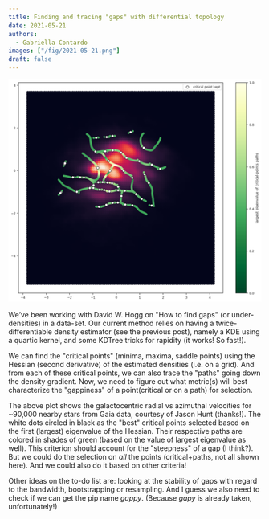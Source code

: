 ```yaml
---
title: Finding and tracing "gaps" with differential topology 
date: 2021-05-21
authors: 
  - Gabriella Contardo
images: ["/fig/2021-05-21.png"]
draft: false
---
```


![img](/fig/2021-05-21.png)

We’ve been working with David W. Hogg on "How to find gaps" (or under-densities) in a data-set. Our current method relies on having a twice-differentiable density estimator (see the previous post), namely a KDE using a quartic kernel, and some KDTree tricks for rapidity (it works! So fast!). 

We can find the "critical points" (minima, maxima, saddle points) using the Hessian (second derivative) of the estimated densities (i.e. on a grid). And from each of these critical points, we can also trace the "paths" going down the density gradient. Now, we need to figure out what metric(s) will best characterize the "gappiness" of a point(critical or on a path) for selection. 

The above plot shows the galactocentric radial vs azimuthal velocities for ~90,000 nearby stars from Gaia data, courtesy of Jason Hunt (thanks!). The white dots circled in black as the "best" critical points selected based on the first (largest) eigenvalue of the Hessian. Their respective paths are colored in shades of green (based on the value of largest eigenvalue as well). This criterion should account for the "steepness" of a gap (I think?). But we could do the selection on *all* the points (critical+paths, not all shown here). And we could also do it based on other criteria!

Other ideas on the to-do list are: looking at the stability of gaps with regard to the bandwidth, bootstrapping or resampling. And I guess we also need to check if we can get the pip name *gappy*. (Because *gapy* is already taken, unfortunately!)

